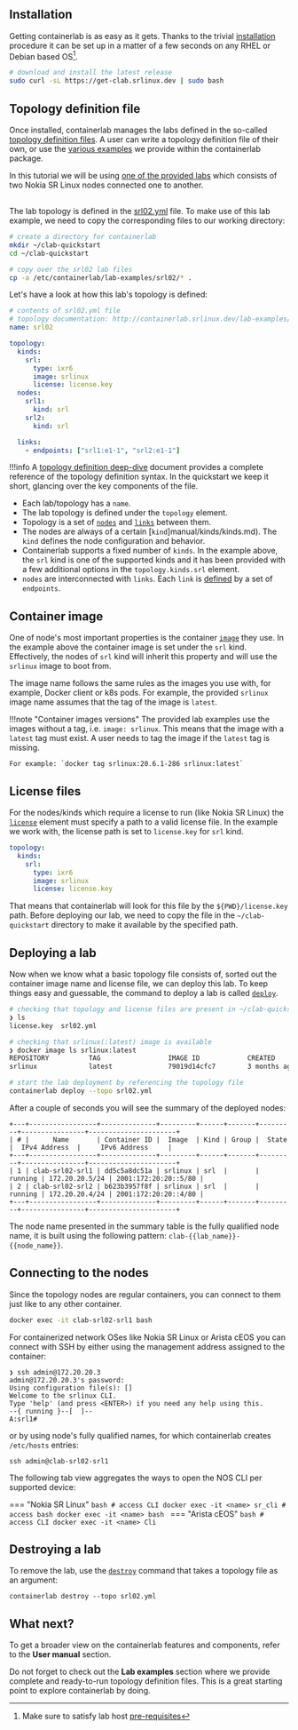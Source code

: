 <script type="text/javascript" src="https://cdn.jsdelivr.net/gh/hellt/drawio-js@main/embed2.js" async></script>

## Installation
Getting containerlab is as easy as it gets. Thanks to the trivial [installation](install.md) procedure it can be set up in a matter of a few seconds on any RHEL or Debian based OS[^1].

```bash
# download and install the latest release
sudo curl -sL https://get-clab.srlinux.dev | sudo bash
```

## Topology definition file
Once installed, containerlab manages the labs defined in the so-called [topology definition files](manual/topo-def-file.md). A user can write a topology definition file of their own, or use the [various examples](lab-examples/lab-examples.md) we provide within the containerlab package.

In this tutorial we will be using [one of the provided labs](lab-examples/two-srls.md) which consists of two Nokia SR Linux nodes connected one to another.

<div class="mxgraph" style="max-width:100%;border:1px solid transparent;margin:0 auto; display:block;" data-mxgraph="{&quot;page&quot;:10,&quot;zoom&quot;:1.5,&quot;highlight&quot;:&quot;#0000ff&quot;,&quot;nav&quot;:true,&quot;check-visible-state&quot;:true,&quot;resize&quot;:true,&quot;url&quot;:&quot;https://raw.githubusercontent.com/srl-wim/container-lab/diagrams/containerlab.drawio&quot;}"></div>

The lab topology is defined in the [srl02.yml](https://github.com/srl-wim/container-lab/blob/master/lab-examples/srl02/srl02.yml) file. To make use of this lab example, we need to copy the corresponding files to our working directory:

```bash
# create a directory for containerlab
mkdir ~/clab-quickstart
cd ~/clab-quickstart

# copy over the srl02 lab files
cp -a /etc/containerlab/lab-examples/srl02/* .
```

Let's have a look at how this lab's topology is defined:

```yaml
# contents of srl02.yml file
# topology documentation: http://containerlab.srlinux.dev/lab-examples/two-srls/
name: srl02

topology:
  kinds:
    srl:
      type: ixr6
      image: srlinux
      license: license.key
  nodes:
    srl1:
      kind: srl
    srl2:
      kind: srl

  links:
    - endpoints: ["srl1:e1-1", "srl2:e1-1"]
```

!!!info
    A [topology definition deep-dive](manual/topo-def-file.md) document provides a complete reference of the topology definition syntax. In the quickstart we keep it short, glancing over the key components of the file.

* Each lab/topology has a `name`.
* The lab topology is defined under the `topology` element.
* Topology is a set of [`nodes`](manual/nodes.md) and [`links`](manual/topo-def-file.md#links) between them.
* The nodes are always of a certain [`kind`]manual/kinds/kinds.md). The `kind` defines the node configuration and behavior.
* Containerlab supports a fixed number of `kinds`. In the example above, the `srl` kind is one of the supported kinds and it has been provided with a few additional options in the `topology.kinds.srl` element.
* `nodes` are interconnected with `links`. Each `link` is [defined](manual/topo-def-file.md#links) by a set of `endpoints`.

## Container image
One of node's most important properties is the container [`image`](manual/nodes.md#image) they use. In the example above the container image is set under the `srl` kind.
Effectively, the nodes of `srl` kind will inherit this property and will use the `srlinux` image to boot from.

The image name follows the same rules as the images you use with, for example, Docker client or k8s pods. For example, the provided `srlinux` image name assumes that the tag of the image is `latest`.

!!!note "Container images versions"
    The provided lab examples use the images without a tag, i.e. `image: srlinux`. This means that the image with a `latest` tag must exist. A user needs to tag the image if the `latest` tag is missing.

    For example: `docker tag srlinux:20.6.1-286 srlinux:latest`

## License files
For the nodes/kinds which require a license to run (like Nokia SR Linux) the [`license`](manual/nodes.md#license) element must specify a path to a valid license file.
In the example we work with, the license path is set to `license.key` for `srl` kind.

```yaml
topology:
  kinds:
    srl:
      type: ixr6
      image: srlinux
      license: license.key
```

That means that containerlab will look for this file by the `${PWD}/license.key` path. Before deploying our lab, we need to copy the file in the `~/clab-quickstart` directory to make it available by the specified path.

## Deploying a lab
Now when we know what a basic topology file consists of, sorted out the container image name and license file, we can deploy this lab. To keep things easy and guessable, the command to deploy a lab is called [`deploy`](cmd/deploy.md).

```bash
# checking that topology and license files are present in ~/clab-quickstart
❯ ls
license.key  srl02.yml

# checking that srlinux(:latest) image is available
❯ docker image ls srlinux:latest
REPOSITORY          TAG                 IMAGE ID            CREATED             SIZE
srlinux             latest              79019d14cfc7        3 months ago        1.32GB

# start the lab deployment by referencing the topology file
containerlab deploy --topo srl02.yml
```

After a couple of seconds you will see the summary of the deployed nodes:

```
+---+-----------------+--------------+---------+------+-------+---------+----------------+----------------------+
| # |      Name       | Container ID |  Image  | Kind | Group |  State  |  IPv4 Address  |     IPv6 Address     |
+---+-----------------+--------------+---------+------+-------+---------+----------------+----------------------+
| 1 | clab-srl02-srl1 | dd5c5a8dc51a | srlinux | srl  |       | running | 172.20.20.5/24 | 2001:172:20:20::5/80 |
| 2 | clab-srl02-srl2 | b623b3957f8f | srlinux | srl  |       | running | 172.20.20.4/24 | 2001:172:20:20::4/80 |
+---+-----------------+--------------+---------+------+-------+---------+----------------+----------------------+
```

The node name presented in the summary table is the fully qualified node name, it is built using the following pattern: `clab-{{lab_name}}-{{node_name}}`.

## Connecting to the nodes
Since the topology nodes are regular containers, you can connect to them just like to any other container.

```bash
docker exec -it clab-srl02-srl1 bash
```

For containerized network OSes like Nokia SR Linux or Arista cEOS you can connect with SSH by either using the management address assigned to the container:

```text
❯ ssh admin@172.20.20.3
admin@172.20.20.3's password:
Using configuration file(s): []
Welcome to the srlinux CLI.
Type 'help' (and press <ENTER>) if you need any help using this.
--{ running }--[  ]--
A:srl1#
```

or by using node's fully qualified names, for which containerlab creates `/etc/hosts` entries:

```
ssh admin@clab-srl02-srl1
```

The following tab view aggregates the ways to open the NOS CLI per supported device:

=== "Nokia SR Linux"
    ```bash
    # access CLI
    docker exec -it <name> sr_cli
    # access bash
    docker exec -it <name> bash
    ```
=== "Arista cEOS"
    ```bash
    # access CLI
    docker exec -it <name> Cli
    ```

## Destroying a lab
To remove the lab, use the [`destroy`](cmd/destroy.md) command that takes a topology file as an argument:

```
containerlab destroy --topo srl02.yml
```

[^1]: Make sure to satisfy lab host [pre-requisites](install.md#pre-requisites)

## What next?
To get a broader view on the containerlab features and components, refer to the **User manual** section.

Do not forget to check out the **Lab examples** section where we provide complete and ready-to-run topology definition files. This is a great starting point to explore containerlab by doing.